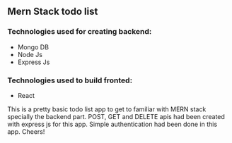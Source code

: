 ## Mern Stack todo list
### Technologies used for creating backend:
* Mongo DB
* Node Js
* Express Js
### Technologies used to build fronted:
* React

This is a pretty basic todo list app to get to familiar with MERN stack specially the backend part. POST, GET and DELETE apis had been created with express js for this app. Simple authentication had been done in this app. Cheers!


